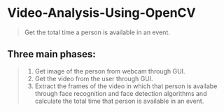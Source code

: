 # Video-Analysis-Using-OpenCV

> Get the total time a person is available in an event.

## Three main phases:
>1) Get image of the person from webcam through GUI.
>2) Get the video from the user through GUI.
>3) Extract the frames of the video in which that person is availabe through face recognition and face detection algorithms and calculate the total time that person is available in an event.
